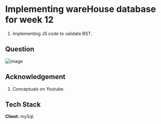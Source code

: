 
# Implementing wareHouse database for week 12
1. Implementing JS code to validate BST.

## Question
![image](https://user-images.githubusercontent.com/102906185/205467952-225634d1-bd50-4ca2-8196-44ba7dd223a2.png)


## Acknowledgement 
1. Conceptuals on Youtube.
## Tech Stack

**Client:** mySql.



